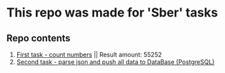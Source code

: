 # This repo was made for 'Sber' tasks


## Repo contents
1. [First task - count numbers](https://github.com/Stoppery/sber_tasks/blob/master/first_task.js) 				||       Result amount: 55252
2. [Second task - parse json and push all data to DataBase (PostgreSQL)](https://github.com/Stoppery/sber_tasks/tree/master/second_task)
